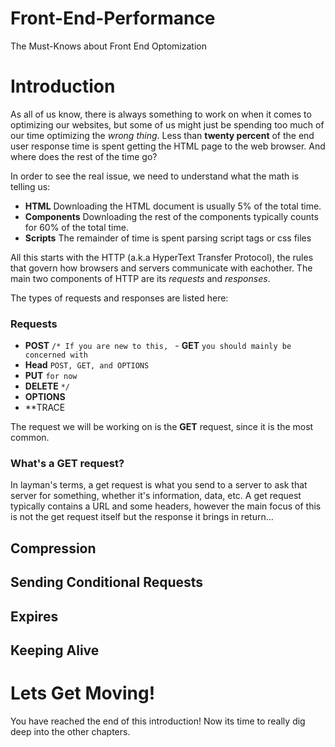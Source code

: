 # Front-End-Performance
The Must-Knows about Front End Optomization

# Introduction
As all of us know, there is always something to work on when it comes to optimizing our websites, but some of us might just be spending too much of our time optimizing the *wrong thing*. Less than **twenty percent** of the end user response time is spent getting the HTML page to the web browser. And where does the rest of the time go?

In order to see the real issue, we need to understand what the math is telling us: 
  - **HTML** Downloading the HTML document is usually 5% of the total time. 
  - **Components** Downloading the rest of the components typically counts for 60% of the total time.
  - **Scripts** The remainder of time is spent parsing script tags or css files
 
All this starts with the HTTP (a.k.a HyperText Transfer Protocol), the rules that govern how browsers and servers communicate with eachother. The main two components of HTTP are its *requests* and *responses*. 

The types of requests and responses are listed here: 
### Requests 
  - **POST**       `/* If you are new to this, `
  - **GET**           `you should mainly be concerned with `
  - **Head**          `POST, GET, and OPTIONS `
  - **PUT**           `for now `
  - **DELETE**      `*/`
  - **OPTIONS**
  - **TRACE
  
 The request we will be working on is the **GET** request, since it is the most common.
 
### What's a GET request?
In layman's terms, a get request is what you send to a server to ask that server for something, whether it's information, data, etc. A get request typically contains a URL and some headers, however the main focus of this is not the get request itself but the response it brings in return...

## Compression

## Sending Conditional Requests

## Expires

## Keeping Alive


# Lets Get Moving!
You have reached the end of this introduction! Now its time to really dig deep into the other chapters. 
